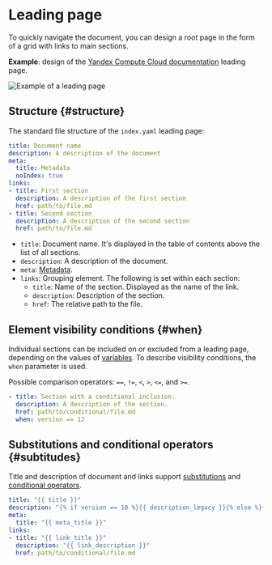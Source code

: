 # Leading page

To quickly navigate the document, you can design a root page in the form of a grid with links to main sections.

**Example**: design of the [Yandex Compute Cloud documentation](https://cloud.yandex.com/docs/compute/) leading page.

![Example of a leading page](../_images/leading.jpg)

## Structure {#structure}

The standard file structure of the `index.yaml` leading page:

```yaml
title: Document name
description: A description of the document
meta:
  title: Metadata
  noIndex: true
links:
- title: First section
  description: A description of the first section
  href: path/to/file.md
- title: Second section
  description: A description of the second section
  href: path/to/file.md
```

* `title`: Document name. It's displayed in the table of contents above the list of all sections.
* `description`: A description of the document.
* `meta`: [Metadata](../syntax/meta.md#meta).
* `links`: Grouping element. The following is set within each section:
    * `title`: Name of the section. Displayed as the name of the link.
    * `description`: Description of the section.
    * `href`: The relative path to the file.

## Element visibility conditions {#when}

Individual sections can be included on or excluded from a leading page, depending on the values of [variables](../syntax/vars.md). To describe visibility conditions, the `when` parameter is used.

Possible comparison operators: `==`, `!=`, `<`, `>`, `<=`, and `>=`.

```yaml
- title: Section with a conditional inclusion.
  description: A description of the section.
  href: path/to/conditional/file.md
  when: version == 12
```

## Substitutions and conditional operators {#subtitudes}

Title and description of document and links support [substitutions](../syntax/vars#subtitudes) and [conditional operators](../syntax/vars#conditions).

```yaml
title: "{{ title }}"
description: "{% if version == 10 %}{{ description_legacy }}{% else %}{{ description }}{% endif %}"
meta:
  title: "{{ meta_title }}"
links:
- title: "{{ link_title }}"
  description: "{{ link_description }}"
  href: path/to/conditional/file.md
```
